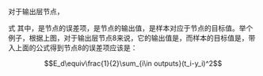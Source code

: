 对于输出层节点，

式
其中，是节点的误差项，是节点的输出值，是样本对应于节点的目标值。举个例子，根据上图，对于输出层节点8来说，它的输出值是，而样本的目标值是，带入上面的公式得到节点8的误差项应该是：


$$E_d\equiv\frac{1}{2}\sum_{i\in outputs}(t_i-y_i)^2$$